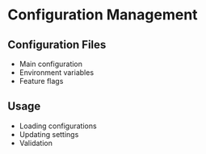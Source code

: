 # Configuration Management

## Configuration Files
- Main configuration
- Environment variables
- Feature flags

## Usage
- Loading configurations
- Updating settings
- Validation
